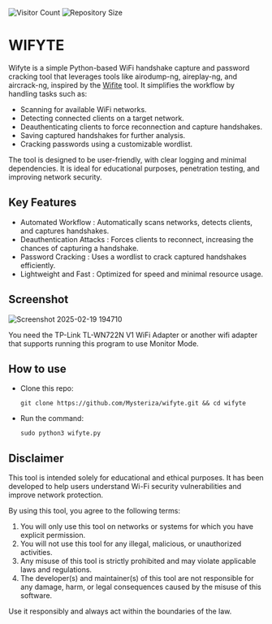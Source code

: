 ![Visitor Count](https://hits.seeyoufarm.com/api/count/incr/badge.svg?url=https://github.com/Mysteriza/wifyte&count_bg=%2379C83D&title_bg=%23555555&icon=github.svg&icon_color=%23E7E7E7&title=Visitors&edge_flat=false)
![Repository Size](https://img.shields.io/github/repo-size/Mysteriza/wifyte)

# WIFYTE
Wifyte is a simple Python-based WiFi handshake capture and password cracking tool that leverages tools like airodump-ng, aireplay-ng, and aircrack-ng, inspired by the [Wifite](https://github.com/derv82/wifite2) tool. It simplifies the workflow by handling tasks such as:
- Scanning for available WiFi networks.
- Detecting connected clients on a target network.
- Deauthenticating clients to force reconnection and capture handshakes.
- Saving captured handshakes for further analysis.
- Cracking passwords using a customizable wordlist.

The tool is designed to be user-friendly, with clear logging and minimal dependencies. It is ideal for educational purposes, penetration testing, and improving network security.

## Key Features
- Automated Workflow : Automatically scans networks, detects clients, and captures handshakes.
- Deauthentication Attacks : Forces clients to reconnect, increasing the chances of capturing a handshake.
- Password Cracking : Uses a wordlist to crack captured handshakes efficiently.
- Lightweight and Fast : Optimized for speed and minimal resource usage.

## Screenshot
![Screenshot 2025-02-19 194710](https://github.com/user-attachments/assets/c08a95c5-13a2-4730-8619-026f390bfb79)

You need the TP-Link TL-WN722N V1 WiFi Adapter or another wifi adapter that supports running this program to use Monitor Mode.

## How to use
- Clone this repo:
  ```
  git clone https://github.com/Mysteriza/wifyte.git && cd wifyte
  ```
- Run the command:
  ```
  sudo python3 wifyte.py
  ```
## Disclaimer
This tool is intended solely for educational and ethical purposes. It has been developed to help users understand Wi-Fi security vulnerabilities and improve network protection.

By using this tool, you agree to the following terms:

1. You will only use this tool on networks or systems for which you have explicit permission.
2. You will not use this tool for any illegal, malicious, or unauthorized activities.
3. Any misuse of this tool is strictly prohibited and may violate applicable laws and regulations.
4. The developer(s) and maintainer(s) of this tool are not responsible for any damage, harm, or legal consequences caused by the misuse of this software.

Use it responsibly and always act within the boundaries of the law.
